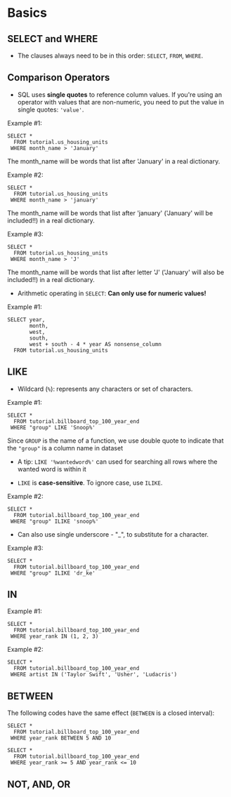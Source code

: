 # Basics

## SELECT and WHERE
- The clauses always need to be in this order: `SELECT`, `FROM`, `WHERE`.

## Comparison Operators
- SQL uses **single quotes** to reference column values. If you're using an operator with values that are non-numeric, you need to put the value in single quotes: `'value'`.

Example #1: 
```
SELECT *
  FROM tutorial.us_housing_units
 WHERE month_name > 'January'
```
The month_name will be words that list after 'January' in a real dictionary.

Example #2: 
```
SELECT *
  FROM tutorial.us_housing_units
 WHERE month_name > 'january'
```
The month_name will be words that list after 'january' ('January' will be included!!) in a real dictionary.

Example #3: 
```
SELECT *
  FROM tutorial.us_housing_units
 WHERE month_name > 'J'
```
The month_name will be words that list after letter 'J' ('January' will also be included!!) in a real dictionary.

- Arithmetic operating in `SELECT`: **Can only use for numeric values!**

Example #1:
```
SELECT year,
       month,
       west,
       south,
       west + south - 4 * year AS nonsense_column
  FROM tutorial.us_housing_units
```

## LIKE
- Wildcard (`%`): represents any characters or set of characters.

Example #1:
```
SELECT *
  FROM tutorial.billboard_top_100_year_end
 WHERE "group" LIKE 'Snoop%'
```
Since `GROUP` is the name of a function, we use double quote to indicate that the `"group"` is a column name in dataset

- A tip: `LIKE '%wantedword%'` can used for searching all rows where the wanted word is within it

- `LIKE` is **case-sensitive**. To ignore case, use `ILIKE`.

Example #2: 
```
SELECT *
  FROM tutorial.billboard_top_100_year_end
 WHERE "group" ILIKE 'snoop%'
```

- Can also use single underscore - "\_", to substitute for a character.

Example #3: 
```
SELECT *
  FROM tutorial.billboard_top_100_year_end
 WHERE "group" ILIKE 'dr_ke'
```

## IN
Example #1:
```
SELECT *
  FROM tutorial.billboard_top_100_year_end
 WHERE year_rank IN (1, 2, 3)
```

Example #2:
```
SELECT *
  FROM tutorial.billboard_top_100_year_end
 WHERE artist IN ('Taylor Swift', 'Usher', 'Ludacris')
```

## BETWEEN

The following codes have the same effect (`BETWEEN` is a closed interval):
```
SELECT *
  FROM tutorial.billboard_top_100_year_end
 WHERE year_rank BETWEEN 5 AND 10
```

```
SELECT *
  FROM tutorial.billboard_top_100_year_end
 WHERE year_rank >= 5 AND year_rank <= 10
```

## NOT, AND, OR
